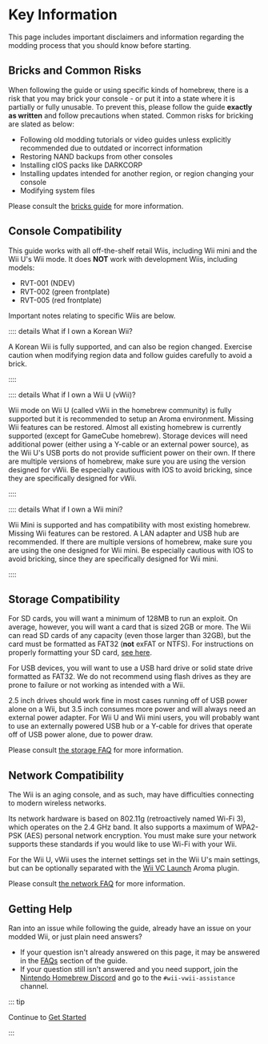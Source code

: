 # Key Information

This page includes important disclaimers and information regarding the modding process that you should know before starting.

## Bricks and Common Risks

When following the guide or using specific kinds of homebrew, there is a risk that you may brick your console - or put it into a state where it is partially or fully unusable. To prevent this, please follow the guide **exactly as written** and follow precautions when stated. Common risks for bricking are slated as below:

+ Following old modding tutorials or video guides unless explicitly recommended due to outdated or incorrect information
+ Restoring NAND backups from other consoles
+ Installing cIOS packs like DARKCORP
+ Installing updates intended for another region, or region changing your console
+ Modifying system files

Please consult the [bricks guide](bricks) for more information.

## Console Compatibility

This guide works with all off-the-shelf retail Wiis, including Wii mini and the Wii U's Wii mode.
It does **NOT** work with development Wiis, including models:

+ RVT-001 (NDEV)
+ RVT-002 (green frontplate)
+ RVT-005 (red frontplate)

Important notes relating to specific Wiis are below.

:::: details What if I own a Korean Wii?

A Korean Wii is fully supported, and can also be region changed.
Exercise caution when modifying region data and follow guides carefully to avoid a brick.

::::

:::: details What if I own a Wii U (vWii)?

Wii mode on Wii U (called vWii in the homebrew community) is fully supported but it is recommended to setup an Aroma environment.
Missing Wii features can be restored. Almost all existing homebrew is currently supported (except for GameCube homebrew).
Storage devices will need additional power (either using a Y-cable or an external power source), as the Wii U's USB ports do not provide sufficient power on their own.
If there are multiple versions of homebrew, make sure you are using the version designed for vWii.
Be especially cautious with IOS to avoid bricking, since they are specifically designed for vWii.

::::

:::: details What if I own a Wii mini?

Wii Mini is supported and has compatibility with most existing homebrew.
Missing Wii features can be restored. A LAN adapter and USB hub are recommended.
If there are multiple versions of homebrew, make sure you are using the one designed for Wii mini.
Be especially cautious with IOS to avoid bricking, since they are specifically designed for Wii mini.

::::

## Storage Compatibility

For SD cards, you will want a minimum of 128MB to run an exploit. On average, however, you will want a card that is sized 2GB or more. The Wii can read SD cards of any capacity (even those larger than 32GB), but the card must be formatted as FAT32 (**not** exFAT or NTFS). For instructions on properly formatting your SD card, [see here](https://wiki.hacks.guide/wiki/Formatting_an_SD_card).

For USB devices, you will want to use a USB hard drive or solid state drive formatted as FAT32. We do not recommend using flash drives as they are prone to failure or not working as intended with a Wii.

2.5 inch drives should work fine in most cases running off of USB power alone on a Wii, but 3.5 inch consumes more power and will always need an external power adapter. For Wii U and Wii mini users, you will probably want to use an externally powered USB hub or a Y-cable for drives that operate off of USB power alone, due to power draw.

Please consult [the storage FAQ](faq#storage-device-faq) for more information.

## Network Compatibility

The Wii is an aging console, and as such, may have difficulties connecting to modern wireless networks.

Its network hardware is based on 802.11g (retroactively named Wi-Fi 3), which operates on the 2.4 GHz band. It also supports a maximum of WPA2-PSK (AES) personal network encryption. You must make sure your network supports these standards if you would like to use Wi-Fi with your Wii.

For the Wii U, vWii uses the internet settings set in the Wii U's main settings, but can be optionally separated with the [Wii VC Launch](https://hb-app.store/wiiu/WiiVCLaunch) Aroma plugin.

Please consult [the network FAQ](faq#networking-faq) for more information.

## Getting Help

Ran into an issue while following the guide, already have an issue on your modded Wii, or just plain need answers?

+ If your question isn't already answered on this page, it may be answered in the [FAQs](faq) section of the guide.
+ If your question still isn't answered and you need support, join the [Nintendo Homebrew Discord](https://discord.gg/C29hYvh) and go to the `#wii-vwii-assistance` channel.

::: tip

Continue to [Get Started](get-started)

:::



